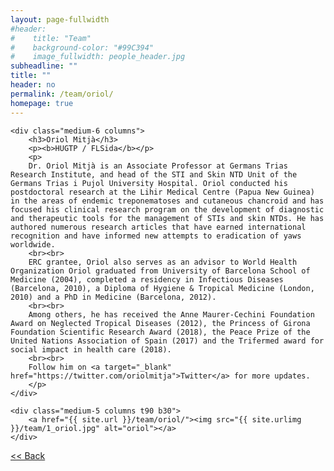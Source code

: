 ```yaml
---
layout: page-fullwidth
#header:
#    title: "Team"
#    background-color: "#99C394"
#    image_fullwidth: people_header.jpg
subheadline: ""
title: ""
header: no
permalink: /team/oriol/
homepage: true
---
```


<div class="row t30">

	<div class="medium-6 columns">
		<h3>Oriol Mitjà</h3>
		<p><b>HUGTP / FLSida</b></p>
		<p>
		Dr. Oriol Mitjà is an Associate Professor at Germans Trias Research Institute, and head of the STI and Skin NTD Unit of the Germans Trias i Pujol University Hospital. Oriol conducted his postdoctoral research at the Lihir Medical Centre (Papua New Guinea) in the areas of endemic treponematoses and cutaneous chancroid and has focused his clinical research program on the development of diagnostic and therapeutic tools for the management of STIs and skin NTDs. He has authored numerous research articles that have earned international recognition and have informed new attempts to eradication of yaws worldwide.
		<br><br>
		ERC grantee, Oriol also serves as an advisor to World Health Organization Oriol graduated from University of Barcelona School of Medicine (2004), completed a residency in Infectious Diseases (Barcelona, 2010), a Diploma of Hygiene & Tropical Medicine (London, 2010) and a PhD in Medicine (Barcelona, 2012).
		<br><br>
		Among others, he has received the Anne Maurer-Cechini Foundation Award on Neglected Tropical Diseases (2012), the Princess of Girona Foundation Scientific Research Award (2018), the Peace Prize of the United Nations Association of Spain (2017) and the Trifermed award for social impact in health care (2018).
		<br><br>
		Follow him on <a target="_blank" href="https://twitter.com/oriolmitja">Twitter</a> for more updates.
		</p>
	</div>

	<div class="medium-5 columns t90 b30">
		<a href="{{ site.url }}/team/oriol/"><img src="{{ site.urlimg }}/team/1_oriol.jpg" alt="oriol"></a>
	</div>
</div>


<a class="button left r15 tiny radius" href="{{ site.url }}/team/"> << Back</a>
